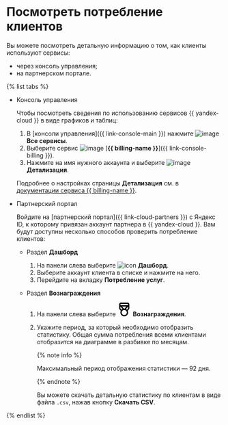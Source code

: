 # Посмотреть потребление клиентов

Вы можете посмотреть детальную информацию о том, как клиенты используют сервисы:

* через консоль управления;
* на партнерском портале.

{% list tabs %}

- Консоль управления

  Чтобы посмотреть сведения по использованию сервисов {{ yandex-cloud }} в виде графиков и таблиц:

  1. В [консоли управления]({{ link-console-main }}) нажмите ![image](../../_assets/console-icons/dots-9.svg) **Все сервисы**.
  1. Выберите сервис ![image](../../_assets/console-icons/credit-card.svg) [**{{ billing-name }}**]({{ link-console-billing }}).
  1. Нажмите на имя нужного аккаунта и выберите ![image](../../_assets/console-icons/layout-cells-large.svg) **Детализация**.

  Подробнее о настройках страницы **Детализация** см. в [документации сервиса {{ billing-name }}](../../billing/operations/check-charges.md).

- Партнерский портал

  Войдите на [партнерский портал]({{ link-cloud-partners }}) с Яндекс ID, к которому привязан аккаунт партнера в {{ yandex-cloud }}. Вам будут доступны несколько способов проверить потребление клиентов:

  * Раздел **Дашборд**

    1. На панели слева выберите ![icon](../../_assets/console-icons/layout-header-side-content.svg) **Дашборд**.
    1. Выберите аккаунт клиента в списке и нажмите на него.
    1. Перейдите на вкладку **Потребление услуг**.

  * Раздел **Вознаграждения**

    1. На панели слева выберите ![icon](../../_assets/console-icons/medal.svg) **Вознаграждения**.
    1. Укажите период, за который необходимо отобразить статистику. Общая сумма потребления всеми клиентами отобразится на диаграмме в разбивке по месяцам.

       {% note info %}

       Максимальный период отображения статистики — 92 дня.

       {% endnote %}

       Вы можете скачать детальную статистику по клиентам в виде файла `.csv`, нажав кнопку **Скачать CSV**.

{% endlist %}
